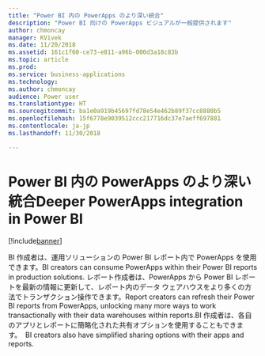 ```yaml
---
title: "Power BI 内の PowerApps のより深い統合"
description: "Power BI 向けの PowerApps ビジュアルが一般提供されます"
author: chmoncay
manager: KVivek
ms.date: 11/20/2018
ms.assetid: 161c1f60-ce73-e811-a96b-000d3a18c83b
ms.topic: article
ms.prod: 
ms.service: business-applications
ms.technology: 
ms.author: chmoncay
audience: Power user
ms.translationtype: HT
ms.sourcegitcommit: ba1e0a919b45697fd78e54e462b89f37cc8880b5
ms.openlocfilehash: 15f6778e9039512ccc217716dc37e7aeff697881
ms.contentlocale: ja-jp
ms.lasthandoff: 11/30/2018

---
```

# <a name="deeper-powerapps-integration-in-power-bi"></a><span data-ttu-id="0e0c1-103">Power BI 内の PowerApps のより深い統合</span><span class="sxs-lookup"><span data-stu-id="0e0c1-103">Deeper PowerApps integration in Power BI</span></span>


[!include[banner](../../includes/banner.md)]

<span data-ttu-id="0e0c1-104">BI 作成者は、運用ソリューションの Power BI レポート内で PowerApps を使用できます。</span><span class="sxs-lookup"><span data-stu-id="0e0c1-104">BI creators can consume PowerApps within their Power BI reports in production solutions.</span></span> <span data-ttu-id="0e0c1-105">レポート作成者は、PowerApps から Power BI レポートを最新の情報に更新して、レポート内のデータ ウェアハウスをより多くの方法でトランザクション操作できます。</span><span class="sxs-lookup"><span data-stu-id="0e0c1-105">Report creators can refresh their Power BI reports from PowerApps, unlocking many more ways to work transactionally with their data warehouses within reports.</span></span><span data-ttu-id="0e0c1-106">BI 作成者は、各自のアプリとレポートに簡略化された共有オプションを使用することもできます。</span><span class="sxs-lookup"><span data-stu-id="0e0c1-106">  BI creators also have simplified sharing options with their apps and reports.</span></span>

